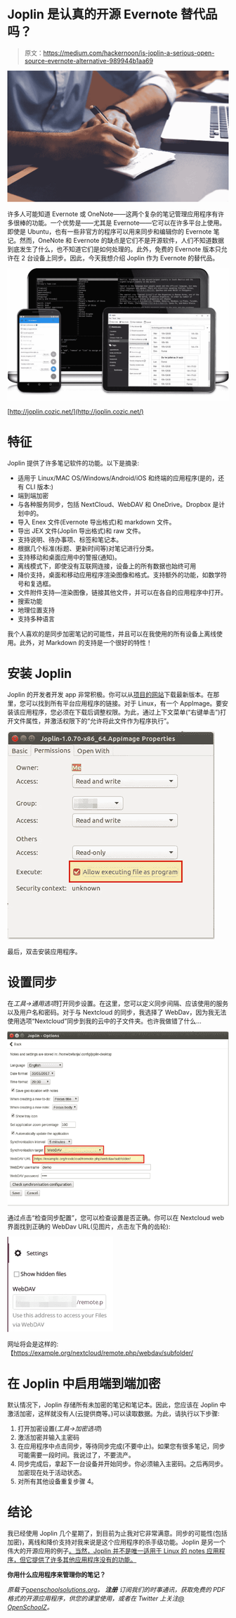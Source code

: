 # Joplin 是认真的开源 Evernote 替代品吗？

> 原文：<https://medium.com/hackernoon/is-joplin-a-serious-open-source-evernote-alternative-989944b1aa69>

![](img/74044ffef1535decf481177105156675.png)

许多人可能知道 Evernote 或 OneNote——这两个复杂的笔记管理应用程序有许多很棒的功能。一个优势是——尤其是 Evernote——它可以在许多平台上使用。即使是 Ubuntu，也有一些非官方的程序可以用来同步和编辑你的 Evernote 笔记。然而，OneNote 和 Evernote 的缺点是它们不是开源软件，人们不知道数据到底发生了什么，也不知道它们是如何处理的。此外，免费的 Evernote 版本只允许在 2 台设备上同步。因此，今天我想介绍 Joplin 作为 Evernote 的替代品。

![](img/7be69406ca7deb27a6ae7b88b05b4b6a.png)

[http://joplin.cozic.net/](http://joplin.cozic.net/)

# 特征

Joplin 提供了许多笔记软件的功能。以下是摘录:

*   适用于 Linux/MAC OS/Windows/Android/iOS 和终端的应用程序(是的，还有 CLI 版本:)
*   端到端加密
*   与各种服务同步，包括 NextCloud、WebDAV 和 OneDrive。Dropbox 是计划中的。
*   导入 Enex 文件(Evernote 导出格式)和 markdown 文件。
*   导出 JEX 文件(Joplin 导出格式)和 raw 文件。
*   支持说明、待办事项、标签和笔记本。
*   根据几个标准(标题、更新时间等)对笔记进行分类。
*   支持移动和桌面应用中的警报(通知)。
*   离线模式下，即使没有互联网连接，设备上的所有数据也始终可用
*   降价支持，桌面和移动应用程序渲染图像和格式。支持额外的功能，如数学符号和复选框。
*   文件附件支持—渲染图像，链接其他文件，并可以在各自的应用程序中打开。
*   搜索功能
*   地理位置支持
*   支持多种语言

我个人喜欢的是同步加密笔记的可能性，并且可以在我使用的所有设备上离线使用。此外，对 Markdown 的支持是一个很好的特性！

# 安装 Joplin

Joplin 的开发者开发 app 非常积极。你可以从[项目的网站](http://joplin.cozic.net/)下载最新版本。在那里，您可以找到所有平台应用程序的链接。对于 Linux，有一个 AppImage。要安装该应用程序，您必须在下载后调整权限。为此，通过上下文菜单(“右键单击”)打开文件属性，并激活权限下的“允许将此文件作为程序执行”。

![](img/2107dee81d9f3dcd254754323d4434ef.png)

最后，双击安装应用程序。

# 设置同步

在*工具→通用选项*打开同步设置。在这里，您可以定义同步间隔、应该使用的服务以及用户名和密码。对于与 Nextcloud 的同步，我选择了 WebDav，因为我无法使用选项“Nextcloud”同步到我的云中的子文件夹。也许我做错了什么…

![](img/f2de3ba25e8220d2ff8e01c7870c517d.png)

通过点击“检查同步配置”，您可以检查设置是否正确。你可以在 Nextcloud web 界面找到正确的 WebDav URL(见图片，点击左下角的齿轮):

![](img/77a44ca4bfade58dd063eda8176dc615.png)

网址将会是这样的:【https://example.org/nextcloud/remote.php/webdav/subfolder/ 

# 在 Joplin 中启用端到端加密

默认情况下，Joplin 存储所有未加密的笔记和笔记本。因此，您应该在 Joplin 中激活加密，这样就没有人(云提供商等。)可以读取数据。为此，请执行以下步骤:

1.  打开加密设置(*工具→加密选项*)
2.  激活加密并输入主密码
3.  在应用程序中点击同步，等待同步完成(不要中止)。如果您有很多笔记，同步可能需要一段时间。我说过了，不要流产。
4.  同步完成后，拿起下一台设备并开始同步。你必须输入主密码。之后再同步。加密现在处于活动状态。
5.  对所有其他设备重复步骤 4。

# 结论

我已经使用 Joplin 几个星期了，到目前为止我对它非常满意。同步的可能性(包括加密)，离线和降价支持对我来说是这个应用程序的杀手级功能。Joplin 是另一个伟大的开源应用的例子[。当然，Joplin 并不是唯一适用于 Linux 的 notes 应用程序，但它提供了许多其他应用程序没有的功能。](https://openschoolsolutions.org/5-great-open-source-apps-we-use-in-our-school/)

**你用什么应用程序来管理你的笔记？**

*原载于*[*openschoolsolutions.org*](https://openschoolsolutions.org/joplin-open-source-evernote-alternative/)*。* ***注册*** *订阅我们的时事通讯，获取免费的 PDF 格式的开源应用程序，供您的课堂使用，或者在 Twitter 上关注*[*@ OpenSchoolZ*](https://twitter.com/OpenSchoolZ)*。*